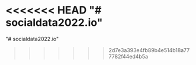 <<<<<<< HEAD
"# socialdata2022.io"
=======
"# socialdata2022.io" 
>>>>>>> 2d7e3a393e4fb89b4e514b18a777782f44ed4b5a

